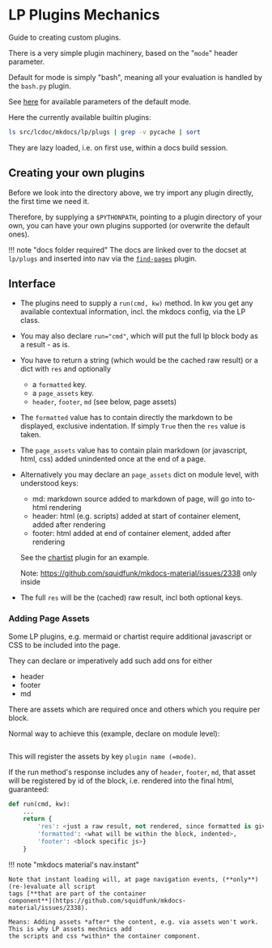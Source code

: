 # LP Plugins Mechanics

Guide to creating custom plugins.


There is a very simple plugin machinery, based on the "`mode`" header parameter.

Default for mode is simply "bash", meaning all your evaluation is handled by the `bash.py` plugin.

See [here](../parameters.md) for available parameters of the default mode.

Here the currently available builtin plugins:

```bash lp cwd=dir_repo fmt=mk_console
ls src/lcdoc/mkdocs/lp/plugs | grep -v pycache | sort
```

They are lazy loaded, i.e. on first use, within a docs build session.

## Creating your own plugins

Before we look into the directory above, we try import any plugin directly, the first time we need
it.

Therefore, by supplying a `$PYTHONPATH`, pointing to a plugin directory of your own, you can have your
own plugins supported (or overwrite the default ones).

!!! note "docs folder required"
    The docs are linked over to the docset at `lp/plugs` and inserted into nav via the
    [`find-pages`](../../../find-pages/) plugin.


## Interface

- The plugins need to supply a `run(cmd, kw)` method. In kw you get any available contextual
information, incl. the mkdocs config, via the LP class.

- You may also declare `run="cmd"`, which will put the full lp block body as a result - as is.

- You have to return a string (which would be the cached raw result) or a dict with `res` and
optionally
    - a `formatted` key.
    - a `page_assets` key.
    - `header`, `footer`, `md` (see below, page assets)

- The `formatted` value has to contain directly the markdown to be displayed, exclusive indentation.
  If simply `True` then the `res` value is taken.
- The `page_assets` value has to contain plain markdown (or javascript, html, css) added unindented once at
  the end of a page. 
- Alternatively you may declare an `page_assets` dict on module level, with understood keys:

    - md: markdown source added to markdown of page, will go into to-html rendering
    - header: html (e.g. scripts) added at start of container element, added after rendering
    - footer: html added at end of container element, added after rendering

    See the [chartist](../chartist/) plugin for an example.

    Note: https://github.com/squidfunk/mkdocs-material/issues/2338 only inside

- The full `res` will be the (cached) raw result, incl both optional keys.

### Adding Page Assets

Some LP plugins, e.g. mermaid or chartist require additional javascript or CSS to be included into the page.

They can declare or imperatively add such add ons for either

- header
- footer
- md

There are assets which are required once and others which you require per block.

Normal way to achieve this (example, declare on module level):

```python lp mode=show_src delim=page_assets_example dir=src/lcdoc/mkdocs/lp/plugs eval=always
```

This will register the assets by key `plugin name (=mode)`.

If the run method's response includes any of `header`, `footer`, `md`, that asset will be registered by id of
the block, i.e. rendered into the final html, guaranteed:


```python
def run(cmd, kw):
    ...
    return {
        'res': <just a raw result, not rendered, since formatted is given. could be empty>,
        'formatted': <what will be within the block, indented>,
        'footer': <block specific js>}
    }
```

!!! note "mkdocs material's nav.instant"

    Note that instant loading will, at page navigation events, (**only**) (re-)evaluate all script
    tags [**that are part of the container
    component**](https://github.com/squidfunk/mkdocs-material/issues/2338).

    Means: Adding assets *after* the content, e.g. via assets won't work. This is why LP assets mechnics add
    the scripts and css *within* the container component. 
    

